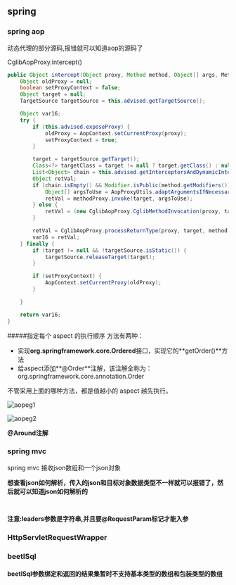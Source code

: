 

## spring

### spring aop

动态代理的部分源码,报错就可以知道aop的源码了

 CglibAopProxy.intercept()

```java
public Object intercept(Object proxy, Method method, Object[] args, MethodProxy methodProxy) throws Throwable {
    Object oldProxy = null;
    boolean setProxyContext = false;
    Object target = null;
    TargetSource targetSource = this.advised.getTargetSource();

    Object var16;
    try {
        if (this.advised.exposeProxy) {
            oldProxy = AopContext.setCurrentProxy(proxy);
            setProxyContext = true;
        }

        target = targetSource.getTarget();
        Class<?> targetClass = target != null ? target.getClass() : null;
        List<Object> chain = this.advised.getInterceptorsAndDynamicInterceptionAdvice(method, targetClass);
        Object retVal;
        if (chain.isEmpty() && Modifier.isPublic(method.getModifiers())) {
            Object[] argsToUse = AopProxyUtils.adaptArgumentsIfNecessary(method, args);
            retVal = methodProxy.invoke(target, argsToUse);
        } else {
            retVal = (new CglibAopProxy.CglibMethodInvocation(proxy, target, method, args, targetClass, chain, methodProxy)).proceed();
        }

        retVal = CglibAopProxy.processReturnType(proxy, target, method, retVal);
        var16 = retVal;
    } finally {
        if (target != null && !targetSource.isStatic()) {
            targetSource.releaseTarget(target);
        }

        if (setProxyContext) {
            AopContext.setCurrentProxy(oldProxy);
        }

    }

    return var16;
}
```

#####指定每个 aspect 的执行顺序
方法有两种：

- 实现**org.springframework.core.Ordered**接口，实现它的**getOrder()**方法
- 给aspect添加**@Order**注解，该注解全称为：org.springframework.core.annotation.Order

不管采用上面的哪种方法，都是值越小的 aspect 越先执行。 

![aopeg1](D:\resources\study\note\images\aopeg1.png)

![aopeg2](D:\resources\study\note\images\aopeg2.png)

**@Around注解**

### spring mvc

spring mvc 接收json数组和一个json对象

**想查看json如何解析，传入的json和目标对象数据类型不一样就可以报错了，然后就可以知道json如何解析的**

```json

```

```json

```



**注意:leaders参数是字符串,并且要@RequestParam标记才能入参**

### HttpServletRequestWrapper

### beetlSql

#### beetlSql参数绑定和返回的结果集暂时不支持基本类型的数组和包装类型的数组

